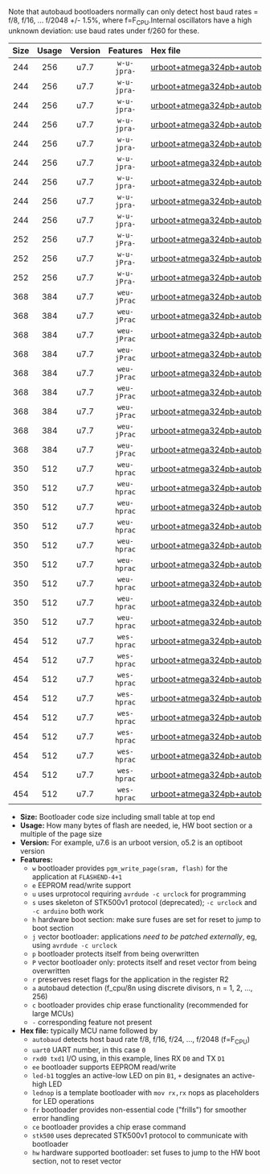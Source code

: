 Note that autobaud bootloaders normally can only detect host baud rates = f/8, f/16, ... f/2048 +/- 1.5%, where f=F<sub>CPU</sub>.Internal oscillators have a high unknown deviation: use baud rates under f/260 for these.

|Size|Usage|Version|Features|Hex file|
|:-:|:-:|:-:|:-:|:--|
|244|256|u7.7|`w-u-jpra-`|[urboot+atmega324pb+autobaud_uart0_rxd0_txd1_led+b0.hex](https://raw.githubusercontent.com/stefanrueger/urboot.hex/main/mcus/atmega324pb/autobaud/urboot+atmega324pb+autobaud_uart0_rxd0_txd1_led+b0.hex)|
|244|256|u7.7|`w-u-jpra-`|[urboot+atmega324pb+autobaud_uart0_rxd0_txd1_led+b7.hex](https://raw.githubusercontent.com/stefanrueger/urboot.hex/main/mcus/atmega324pb/autobaud/urboot+atmega324pb+autobaud_uart0_rxd0_txd1_led+b7.hex)|
|244|256|u7.7|`w-u-jpra-`|[urboot+atmega324pb+autobaud_uart0_rxd0_txd1_lednop.hex](https://raw.githubusercontent.com/stefanrueger/urboot.hex/main/mcus/atmega324pb/autobaud/urboot+atmega324pb+autobaud_uart0_rxd0_txd1_lednop.hex)|
|244|256|u7.7|`w-u-jpra-`|[urboot+atmega324pb+autobaud_uart1_rxd2_txd3_led+b0.hex](https://raw.githubusercontent.com/stefanrueger/urboot.hex/main/mcus/atmega324pb/autobaud/urboot+atmega324pb+autobaud_uart1_rxd2_txd3_led+b0.hex)|
|244|256|u7.7|`w-u-jpra-`|[urboot+atmega324pb+autobaud_uart1_rxd2_txd3_led+b7.hex](https://raw.githubusercontent.com/stefanrueger/urboot.hex/main/mcus/atmega324pb/autobaud/urboot+atmega324pb+autobaud_uart1_rxd2_txd3_led+b7.hex)|
|244|256|u7.7|`w-u-jpra-`|[urboot+atmega324pb+autobaud_uart1_rxd2_txd3_lednop.hex](https://raw.githubusercontent.com/stefanrueger/urboot.hex/main/mcus/atmega324pb/autobaud/urboot+atmega324pb+autobaud_uart1_rxd2_txd3_lednop.hex)|
|244|256|u7.7|`w-u-jpra-`|[urboot+atmega324pb+autobaud_uart2_rxe2_txe3_led+b0.hex](https://raw.githubusercontent.com/stefanrueger/urboot.hex/main/mcus/atmega324pb/autobaud/urboot+atmega324pb+autobaud_uart2_rxe2_txe3_led+b0.hex)|
|244|256|u7.7|`w-u-jpra-`|[urboot+atmega324pb+autobaud_uart2_rxe2_txe3_led+b7.hex](https://raw.githubusercontent.com/stefanrueger/urboot.hex/main/mcus/atmega324pb/autobaud/urboot+atmega324pb+autobaud_uart2_rxe2_txe3_led+b7.hex)|
|244|256|u7.7|`w-u-jpra-`|[urboot+atmega324pb+autobaud_uart2_rxe2_txe3_lednop.hex](https://raw.githubusercontent.com/stefanrueger/urboot.hex/main/mcus/atmega324pb/autobaud/urboot+atmega324pb+autobaud_uart2_rxe2_txe3_lednop.hex)|
|252|256|u7.7|`w-u-jPra-`|[urboot+atmega324pb+autobaud_uart0_rxd0_txd1.hex](https://raw.githubusercontent.com/stefanrueger/urboot.hex/main/mcus/atmega324pb/autobaud/urboot+atmega324pb+autobaud_uart0_rxd0_txd1.hex)|
|252|256|u7.7|`w-u-jPra-`|[urboot+atmega324pb+autobaud_uart1_rxd2_txd3.hex](https://raw.githubusercontent.com/stefanrueger/urboot.hex/main/mcus/atmega324pb/autobaud/urboot+atmega324pb+autobaud_uart1_rxd2_txd3.hex)|
|252|256|u7.7|`w-u-jPra-`|[urboot+atmega324pb+autobaud_uart2_rxe2_txe3.hex](https://raw.githubusercontent.com/stefanrueger/urboot.hex/main/mcus/atmega324pb/autobaud/urboot+atmega324pb+autobaud_uart2_rxe2_txe3.hex)|
|368|384|u7.7|`weu-jPrac`|[urboot+atmega324pb+autobaud_uart0_rxd0_txd1_ee_led+b0_fr_ce.hex](https://raw.githubusercontent.com/stefanrueger/urboot.hex/main/mcus/atmega324pb/autobaud/urboot+atmega324pb+autobaud_uart0_rxd0_txd1_ee_led+b0_fr_ce.hex)|
|368|384|u7.7|`weu-jPrac`|[urboot+atmega324pb+autobaud_uart0_rxd0_txd1_ee_led+b7_fr_ce.hex](https://raw.githubusercontent.com/stefanrueger/urboot.hex/main/mcus/atmega324pb/autobaud/urboot+atmega324pb+autobaud_uart0_rxd0_txd1_ee_led+b7_fr_ce.hex)|
|368|384|u7.7|`weu-jPrac`|[urboot+atmega324pb+autobaud_uart0_rxd0_txd1_ee_lednop_fr_ce.hex](https://raw.githubusercontent.com/stefanrueger/urboot.hex/main/mcus/atmega324pb/autobaud/urboot+atmega324pb+autobaud_uart0_rxd0_txd1_ee_lednop_fr_ce.hex)|
|368|384|u7.7|`weu-jPrac`|[urboot+atmega324pb+autobaud_uart1_rxd2_txd3_ee_led+b0_fr_ce.hex](https://raw.githubusercontent.com/stefanrueger/urboot.hex/main/mcus/atmega324pb/autobaud/urboot+atmega324pb+autobaud_uart1_rxd2_txd3_ee_led+b0_fr_ce.hex)|
|368|384|u7.7|`weu-jPrac`|[urboot+atmega324pb+autobaud_uart1_rxd2_txd3_ee_led+b7_fr_ce.hex](https://raw.githubusercontent.com/stefanrueger/urboot.hex/main/mcus/atmega324pb/autobaud/urboot+atmega324pb+autobaud_uart1_rxd2_txd3_ee_led+b7_fr_ce.hex)|
|368|384|u7.7|`weu-jPrac`|[urboot+atmega324pb+autobaud_uart1_rxd2_txd3_ee_lednop_fr_ce.hex](https://raw.githubusercontent.com/stefanrueger/urboot.hex/main/mcus/atmega324pb/autobaud/urboot+atmega324pb+autobaud_uart1_rxd2_txd3_ee_lednop_fr_ce.hex)|
|368|384|u7.7|`weu-jPrac`|[urboot+atmega324pb+autobaud_uart2_rxe2_txe3_ee_led+b0_fr_ce.hex](https://raw.githubusercontent.com/stefanrueger/urboot.hex/main/mcus/atmega324pb/autobaud/urboot+atmega324pb+autobaud_uart2_rxe2_txe3_ee_led+b0_fr_ce.hex)|
|368|384|u7.7|`weu-jPrac`|[urboot+atmega324pb+autobaud_uart2_rxe2_txe3_ee_led+b7_fr_ce.hex](https://raw.githubusercontent.com/stefanrueger/urboot.hex/main/mcus/atmega324pb/autobaud/urboot+atmega324pb+autobaud_uart2_rxe2_txe3_ee_led+b7_fr_ce.hex)|
|368|384|u7.7|`weu-jPrac`|[urboot+atmega324pb+autobaud_uart2_rxe2_txe3_ee_lednop_fr_ce.hex](https://raw.githubusercontent.com/stefanrueger/urboot.hex/main/mcus/atmega324pb/autobaud/urboot+atmega324pb+autobaud_uart2_rxe2_txe3_ee_lednop_fr_ce.hex)|
|350|512|u7.7|`weu-hprac`|[urboot+atmega324pb+autobaud_uart0_rxd0_txd1_ee_led+b0_fr_ce_hw.hex](https://raw.githubusercontent.com/stefanrueger/urboot.hex/main/mcus/atmega324pb/autobaud/urboot+atmega324pb+autobaud_uart0_rxd0_txd1_ee_led+b0_fr_ce_hw.hex)|
|350|512|u7.7|`weu-hprac`|[urboot+atmega324pb+autobaud_uart0_rxd0_txd1_ee_led+b7_fr_ce_hw.hex](https://raw.githubusercontent.com/stefanrueger/urboot.hex/main/mcus/atmega324pb/autobaud/urboot+atmega324pb+autobaud_uart0_rxd0_txd1_ee_led+b7_fr_ce_hw.hex)|
|350|512|u7.7|`weu-hprac`|[urboot+atmega324pb+autobaud_uart0_rxd0_txd1_ee_lednop_fr_ce_hw.hex](https://raw.githubusercontent.com/stefanrueger/urboot.hex/main/mcus/atmega324pb/autobaud/urboot+atmega324pb+autobaud_uart0_rxd0_txd1_ee_lednop_fr_ce_hw.hex)|
|350|512|u7.7|`weu-hprac`|[urboot+atmega324pb+autobaud_uart1_rxd2_txd3_ee_led+b0_fr_ce_hw.hex](https://raw.githubusercontent.com/stefanrueger/urboot.hex/main/mcus/atmega324pb/autobaud/urboot+atmega324pb+autobaud_uart1_rxd2_txd3_ee_led+b0_fr_ce_hw.hex)|
|350|512|u7.7|`weu-hprac`|[urboot+atmega324pb+autobaud_uart1_rxd2_txd3_ee_led+b7_fr_ce_hw.hex](https://raw.githubusercontent.com/stefanrueger/urboot.hex/main/mcus/atmega324pb/autobaud/urboot+atmega324pb+autobaud_uart1_rxd2_txd3_ee_led+b7_fr_ce_hw.hex)|
|350|512|u7.7|`weu-hprac`|[urboot+atmega324pb+autobaud_uart1_rxd2_txd3_ee_lednop_fr_ce_hw.hex](https://raw.githubusercontent.com/stefanrueger/urboot.hex/main/mcus/atmega324pb/autobaud/urboot+atmega324pb+autobaud_uart1_rxd2_txd3_ee_lednop_fr_ce_hw.hex)|
|350|512|u7.7|`weu-hprac`|[urboot+atmega324pb+autobaud_uart2_rxe2_txe3_ee_led+b0_fr_ce_hw.hex](https://raw.githubusercontent.com/stefanrueger/urboot.hex/main/mcus/atmega324pb/autobaud/urboot+atmega324pb+autobaud_uart2_rxe2_txe3_ee_led+b0_fr_ce_hw.hex)|
|350|512|u7.7|`weu-hprac`|[urboot+atmega324pb+autobaud_uart2_rxe2_txe3_ee_led+b7_fr_ce_hw.hex](https://raw.githubusercontent.com/stefanrueger/urboot.hex/main/mcus/atmega324pb/autobaud/urboot+atmega324pb+autobaud_uart2_rxe2_txe3_ee_led+b7_fr_ce_hw.hex)|
|350|512|u7.7|`weu-hprac`|[urboot+atmega324pb+autobaud_uart2_rxe2_txe3_ee_lednop_fr_ce_hw.hex](https://raw.githubusercontent.com/stefanrueger/urboot.hex/main/mcus/atmega324pb/autobaud/urboot+atmega324pb+autobaud_uart2_rxe2_txe3_ee_lednop_fr_ce_hw.hex)|
|454|512|u7.7|`wes-hprac`|[urboot+atmega324pb+autobaud_uart0_rxd0_txd1_ee_led+b0_fr_ce_stk500_hw.hex](https://raw.githubusercontent.com/stefanrueger/urboot.hex/main/mcus/atmega324pb/autobaud/urboot+atmega324pb+autobaud_uart0_rxd0_txd1_ee_led+b0_fr_ce_stk500_hw.hex)|
|454|512|u7.7|`wes-hprac`|[urboot+atmega324pb+autobaud_uart0_rxd0_txd1_ee_led+b7_fr_ce_stk500_hw.hex](https://raw.githubusercontent.com/stefanrueger/urboot.hex/main/mcus/atmega324pb/autobaud/urboot+atmega324pb+autobaud_uart0_rxd0_txd1_ee_led+b7_fr_ce_stk500_hw.hex)|
|454|512|u7.7|`wes-hprac`|[urboot+atmega324pb+autobaud_uart0_rxd0_txd1_ee_lednop_fr_ce_stk500_hw.hex](https://raw.githubusercontent.com/stefanrueger/urboot.hex/main/mcus/atmega324pb/autobaud/urboot+atmega324pb+autobaud_uart0_rxd0_txd1_ee_lednop_fr_ce_stk500_hw.hex)|
|454|512|u7.7|`wes-hprac`|[urboot+atmega324pb+autobaud_uart1_rxd2_txd3_ee_led+b0_fr_ce_stk500_hw.hex](https://raw.githubusercontent.com/stefanrueger/urboot.hex/main/mcus/atmega324pb/autobaud/urboot+atmega324pb+autobaud_uart1_rxd2_txd3_ee_led+b0_fr_ce_stk500_hw.hex)|
|454|512|u7.7|`wes-hprac`|[urboot+atmega324pb+autobaud_uart1_rxd2_txd3_ee_led+b7_fr_ce_stk500_hw.hex](https://raw.githubusercontent.com/stefanrueger/urboot.hex/main/mcus/atmega324pb/autobaud/urboot+atmega324pb+autobaud_uart1_rxd2_txd3_ee_led+b7_fr_ce_stk500_hw.hex)|
|454|512|u7.7|`wes-hprac`|[urboot+atmega324pb+autobaud_uart1_rxd2_txd3_ee_lednop_fr_ce_stk500_hw.hex](https://raw.githubusercontent.com/stefanrueger/urboot.hex/main/mcus/atmega324pb/autobaud/urboot+atmega324pb+autobaud_uart1_rxd2_txd3_ee_lednop_fr_ce_stk500_hw.hex)|
|454|512|u7.7|`wes-hprac`|[urboot+atmega324pb+autobaud_uart2_rxe2_txe3_ee_led+b0_fr_ce_stk500_hw.hex](https://raw.githubusercontent.com/stefanrueger/urboot.hex/main/mcus/atmega324pb/autobaud/urboot+atmega324pb+autobaud_uart2_rxe2_txe3_ee_led+b0_fr_ce_stk500_hw.hex)|
|454|512|u7.7|`wes-hprac`|[urboot+atmega324pb+autobaud_uart2_rxe2_txe3_ee_led+b7_fr_ce_stk500_hw.hex](https://raw.githubusercontent.com/stefanrueger/urboot.hex/main/mcus/atmega324pb/autobaud/urboot+atmega324pb+autobaud_uart2_rxe2_txe3_ee_led+b7_fr_ce_stk500_hw.hex)|
|454|512|u7.7|`wes-hprac`|[urboot+atmega324pb+autobaud_uart2_rxe2_txe3_ee_lednop_fr_ce_stk500_hw.hex](https://raw.githubusercontent.com/stefanrueger/urboot.hex/main/mcus/atmega324pb/autobaud/urboot+atmega324pb+autobaud_uart2_rxe2_txe3_ee_lednop_fr_ce_stk500_hw.hex)|

- **Size:** Bootloader code size including small table at top end
- **Usage:** How many bytes of flash are needed, ie, HW boot section or a multiple of the page size
- **Version:** For example, u7.6 is an urboot version, o5.2 is an optiboot version
- **Features:**
  + `w` bootloader provides `pgm_write_page(sram, flash)` for the application at `FLASHEND-4+1`
  + `e` EEPROM read/write support
  + `u` uses urprotocol requiring `avrdude -c urclock` for programming
  + `s` uses skeleton of STK500v1 protocol (deprecated); `-c urclock` and `-c arduino` both work
  + `h` hardware boot section: make sure fuses are set for reset to jump to boot section
  + `j` vector bootloader: applications *need to be patched externally*, eg, using `avrdude -c urclock`
  + `p` bootloader protects itself from being overwritten
  + `P` vector bootloader only: protects itself and reset vector from being overwritten
  + `r` preserves reset flags for the application in the register R2
  + `a` autobaud detection (f_cpu/8n using discrete divisors, n = 1, 2, ..., 256)
  + `c` bootloader provides chip erase functionality (recommended for large MCUs)
  + `-` corresponding feature not present
- **Hex file:** typically MCU name followed by
  + `autobaud` detects host baud rate f/8, f/16, f/24, ..., f/2048 (f=F<sub>CPU</sub>)
  + `uart0` UART number, in this case `0`
  + `rxd0 txd1` I/O using, in this example, lines RX `D0` and TX `D1`
  + `ee` bootloader supports EEPROM read/write
  + `led-b1` toggles an active-low LED on pin `B1`, `+` designates an active-high LED
  + `lednop` is a template bootloader with `mov rx,rx` nops as placeholders for LED operations
  + `fr` bootloader provides non-essential code ("frills") for smoother error handling
  + `ce` bootloader provides a chip erase command
  + `stk500` uses deprecated STK500v1 protocol to communicate with bootloader
  + `hw` hardware supported bootloader: set fuses to jump to the HW boot section, not to reset vector

